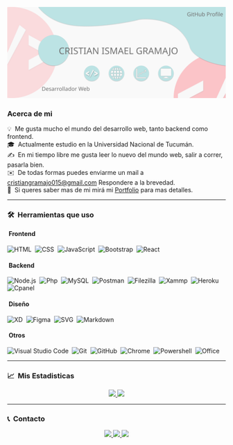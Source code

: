 ![Cristian Gramajo - Portada Github](https://raw.githubusercontent.com/Cristian021195/cristian021195/272af6664579f13ca476109992bcb7dc733a9aab/portada-github.svg)

### Acerca de mi

💡 &nbsp;Me gusta mucho el mundo del desarrollo web, tanto backend como frontend.\
🎓 &nbsp;Actualmente estudio en la Universidad Nacional de Tucumán.\
✍️ &nbsp;En mi tiempo libre me gusta leer lo nuevo del mundo web, salir a correr, pasarla bien.\
✉️ &nbsp;De todas formas puedes enviarme un mail a cristiangramajo015@gmail.com Respondere a la brevedad.\
📄 &nbsp;Si queres saber mas de mi mirá mi [Portfolio](https://cristian021195.github.io/portfolio/) para mas detalles.

<hr>

### 🛠 &nbsp;Herramientas que uso
#### &nbsp;Frontend
![HTML](https://img.shields.io/badge/-HTML-05122A?style=flat&logo=HTML5)&nbsp;
![CSS](https://img.shields.io/badge/-CSS-05122A?style=flat&logo=CSS3&logoColor=1572B6)&nbsp;
![JavaScript](https://img.shields.io/badge/-JavaScript-05122A?style=flat&logo=javascript)&nbsp;
![Bootstrap](https://img.shields.io/badge/-Bootstrap-05122A?style=flat&logo=bootstrap&logoColor=563D7C)&nbsp;
![React](https://img.shields.io/badge/-React-05122A?style=flat&logo=react)&nbsp;

#### &nbsp;Backend
![Node.js](https://img.shields.io/badge/-Node.js-05122A?style=flat&logo=node.js)&nbsp;
![Php](https://img.shields.io/badge/-Php-05122A?style=flat&logo=php)&nbsp;
![MySQL](https://img.shields.io/badge/-MySQL-05122A?style=flat&logo=mysql)&nbsp;
![Postman](https://img.shields.io/badge/-Postman-05122A?style=flat&logo=postman)&nbsp;
![Filezilla](https://img.shields.io/badge/-Filezilla-05122A?style=flat&logo=filezilla)&nbsp;
![Xammp](https://img.shields.io/badge/-Xammp-05122A?style=flat&logo=xampp)&nbsp;
![Heroku](https://img.shields.io/badge/-Heroku-05122A?style=flat&logo=heroku)&nbsp;
![Cpanel](https://img.shields.io/badge/-Cpanel-05122A?style=flat&logo=cpanel)&nbsp;

#### &nbsp;Diseño
![XD](https://img.shields.io/badge/-AdobeXd-05122A?style=flat&logo=adobexd)&nbsp;
![Figma](https://img.shields.io/badge/-Figma-05122A?style=flat&logo=figma)&nbsp;
![SVG](https://img.shields.io/badge/-Svg-05122A?style=flat&logo=svg)&nbsp;
![Markdown](https://img.shields.io/badge/-Markdown-05122A?style=flat&logo=markdown)&nbsp;

#### &nbsp;Otros
![Visual Studio Code](https://img.shields.io/badge/-Visual%20Studio%20Code-05122A?style=flat&logo=visual-studio-code&logoColor=007ACC)&nbsp;
![Git](https://img.shields.io/badge/-Git-05122A?style=flat&logo=git)&nbsp;
![GitHub](https://img.shields.io/badge/-GitHub-05122A?style=flat&logo=github)&nbsp;
![Chrome](https://img.shields.io/badge/-Chrome-05122A?style=flat&logo=googlechrome)&nbsp;
![Powershell](https://img.shields.io/badge/-Powershell-05122A?style=flat&logo=powershell)&nbsp;
![Office](https://img.shields.io/badge/-Office-05122A?style=flat&logo=microsoftoffice)&nbsp;









<hr>

### 📈 &nbsp;Mis Estadisticas

<p align="center">
<a href="https://github.com/cristian021195">
  <img height="180em" src="https://github-readme-stats-eight-theta.vercel.app/api?username=cristian021195&show_icons=true&theme=algolia&include_all_commits=true&count_private=true"/>
  <img height="180em" src="https://github-readme-stats-eight-theta.vercel.app/api/top-langs/?username=cristian021195&layout=compact&langs_count=8&theme=algolia"/>
</a>
</p>

<hr>

### 📞 &nbsp;Contacto

<p align="center">
<a href="https://www.linkedin.com/in/cristian-ismael-gramajo-760534165/" target="_blank" rel="noopener">
<img src="https://img.shields.io/badge/-LinkedIn-0077B5?style=flat&logo=Linkedin&logoColor=white"/>
</a>

<a href="mailto:cristiangramajo015@gmail.com">
<img src="https://img.shields.io/badge/-Gmail-D14836?style=flat&logo=Gmail&logoColor=white"/>
</a>
<a href="tg://user?id=1484269280" target="_blank" rel="noopener">
<img src="https://img.shields.io/badge/Telegram-AFDAE7?style=flat&logo=Telegram&logoColor=white"/>
</a>

</p>